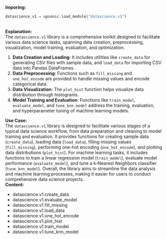 <b class="custom_code_highlight_green">Imporing:</b><br>
```python
datascience_v1 = upsonic.load_module("datascience.v1")
```
<br><b class="custom_code_highlight_green">Explanation:</b><br>The `datascience.v1` library is a comprehensive toolkit designed to facilitate various data science tasks, spanning data creation, preprocessing, visualization, model training, evaluation, and optimization. 

1. **Data Creation and Loading**: It includes utilities like `create_data` for generating CSV files with sample data, and `load_data` for importing CSV data into Pandas DataFrames.
2. **Data Preprocessing**: Functions such as `fill_missing` and `one_hot_encode` are provided to handle missing values and encode categorical data.
3. **Data Visualization**: The `plot_hist` function helps visualize data distribution through histograms.
4. **Model Training and Evaluation**: Functions like `train_model`, `evaluate_model`, and `tune_knn_model` address the training, evaluation, and hyperparameter tuning of machine learning models.


<b class="custom_code_highlight_green">Use Case:</b><br>The `datascience.v1` library is designed to facilitate various stages of a typical data science workflow, from data preparation and cleaning to model training and evaluation. It provides functions for creating sample data (`create_data`), loading data (`load_data`), filling missing values (`fill_missing`), performing one-hot encoding (`one_hot_encode`), and plotting data distributions (`plot_hist`). For machine learning tasks, it includes functions to train a linear regression model (`train_model`), evaluate model performance (`evaluate_model`), and tune a k-Nearest Neighbors classifier (`tune_knn_model`). Overall, the library aims to streamline the data analysis and machine learning processes, making it easier for users to conduct comprehensive data science projects.
<br><b class="custom_code_highlight_green">Content:</b><br>
  - datascience.v1.create_data
  - datascience.v1.evaluate_model
  - datascience.v1.fill_missing
  - datascience.v1.load_data
  - datascience.v1.one_hot_encode
  - datascience.v1.plot_hist
  - datascience.v1.train_model
  - datascience.v1.tune_knn_model
